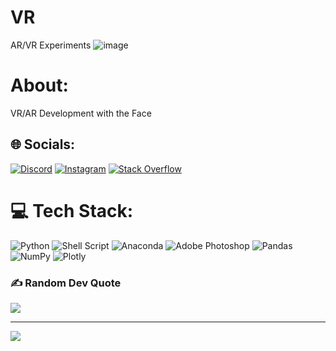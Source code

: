 # VR
AR/VR Experiments
![image](https://user-images.githubusercontent.com/47793487/212201152-40674598-10dc-41b4-a70a-62ba2dda3d6f.png)

#  About:
VR/AR Development with the Face 


## 🌐 Socials:
[![Discord](https://img.shields.io/badge/Discord-%237289DA.svg?logo=discord&logoColor=white)](htttps://discord.gg/httpsL//discord.gg/wy36s9TP) 
[![Instagram](https://img.shields.io/badge/Instagram-%23E4405F.svg?logo=Instagram&logoColor=white)](https://instagram.com/LeftSpoonFish) 
[![Stack Overflow](https://img.shields.io/badge/-Stackoverflow-FE7A16?logo=stack-overflow&logoColor=white)](https://stackoverflow.com/users/LSF) 

# 💻 Tech Stack:
![Python](https://img.shields.io/badge/python-3670A0?style=for-the-badge&logo=python&logoColor=ffdd54) 
![Shell Script](https://img.shields.io/badge/shell_script-%23121011.svg?style=for-the-badge&logo=gnu-bash&logoColor=white) 
![Anaconda](https://img.shields.io/badge/Anaconda-%2344A833.svg?style=for-the-badge&logo=anaconda&logoColor=white) 
![Adobe Photoshop](https://img.shields.io/badge/adobephotoshop-%2331A8FF.svg?style=for-the-badge&logo=adobephotoshop&logoColor=white) 
![Pandas](https://img.shields.io/badge/pandas-%23150458.svg?style=for-the-badge&logo=pandas&logoColor=white) 
![NumPy](https://img.shields.io/badge/numpy-%23013243.svg?style=for-the-badge&logo=numpy&logoColor=white) 
![Plotly](https://img.shields.io/badge/Plotly-%233F4F75.svg?style=for-the-badge&logo=plotly&logoColor=white) 


### ✍️ Random Dev Quote
![](https://quotes-github-readme.vercel.app/api?type=horizontal&theme=tokyonight)


---
[![](https://visitcount.itsvg.in/api?id=leftspoonfish&icon=2&color=0)](https://visitcount.itsvg.in)

